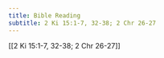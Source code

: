```yaml
---
title: Bible Reading
subtitle: 2 Ki 15:1-7, 32-38; 2 Chr 26-27
---
```


[[2 Ki 15:1-7, 32-38; 2 Chr 26-27]]